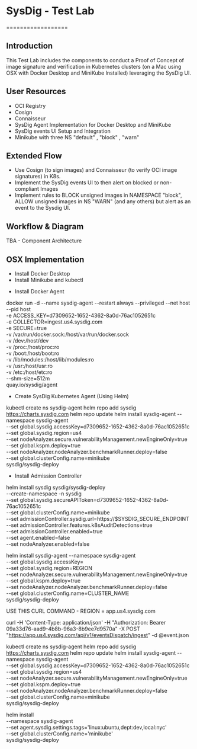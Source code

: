 # SysDig - Test Lab 
==================

Introduction
------------

This Test Lab includes the components to conduct a Proof of Concept of image signature and verification in Kubernetes clusters (on a Mac using OSX with Docker Desktop and MiniKube Installed) leveraging the SysDig UI.

User Resources
--------------

* OCI Registry
* Cosign
* Connaisseur
* SysDig Agent Implementation for Docker Desktop and MiniKube
* SysDig events UI Setup and Integration
* Minikube with three NS "default" , "block" , "warn"

Extended Flow
--------------

* Use Cosign (to sign images) and Connaisseur (to verify OCI image signatures) in K8s.
* Implement the SysDig events UI to then alert on blocked or non-compliant Images
* Implement rules to BLOCK unsigned images in NAMESPACE "block", ALLOW unsigned images in NS "WARN" (and any others) but alert as an event to the Sysdig UI.

Workflow & Diagram
-------------------
TBA - Component Architecture

OSX Implementation
-------------------

- Install Docker Desktop
- Install Minikube and kubectl 

* Install Docker Agent

docker run -d --name sysdig-agent --restart always --privileged --net host --pid host \
    -e ACCESS_KEY=d7309652-1652-4362-8a0d-76ac1052651c \
    -e COLLECTOR=ingest.us4.sysdig.com \
    -e SECURE=true \
    -v /var/run/docker.sock:/host/var/run/docker.sock \
    -v /dev:/host/dev \
    -v /proc:/host/proc:ro \
    -v /boot:/host/boot:ro \
    -v /lib/modules:/host/lib/modules:ro \
    -v /usr:/host/usr:ro \
    -v /etc:/host/etc:ro \
    --shm-size=512m \
    quay.io/sysdig/agent

* Create SysDig Kubernetes Agent (Using Helm)

kubectl create ns sysdig-agent
helm repo add sysdig https://charts.sysdig.com
helm repo update
helm install sysdig-agent --namespace sysdig-agent \
    --set global.sysdig.accessKey=d7309652-1652-4362-8a0d-76ac1052651c \
    --set global.sysdig.region=us4 \
    --set nodeAnalyzer.secure.vulnerabilityManagement.newEngineOnly=true \
    --set global.kspm.deploy=true \
    --set nodeAnalyzer.nodeAnalyzer.benchmarkRunner.deploy=false \
    --set global.clusterConfig.name=minikube\
    sysdig/sysdig-deploy

* Install Admission Controller

 helm install sysdig sysdig/sysdig-deploy \
    --create-namespace -n sysdig \
    --set global.sysdig.secureAPIToken=d7309652-1652-4362-8a0d-76ac1052651c\
    --set global.clusterConfig.name=minikube \
    --set admissionController.sysdig.url=https://$SYSDIG_SECURE_ENDPOINT \
    --set admissionController.features.k8sAuditDetections=true \
    --set admissionController.enabled=true \
    --set agent.enabled=false \
    --set nodeAnalyzer.enabled=false


helm install sysdig-agent --namespace sysdig-agent \
  --set global.sysdig.accessKey= \
  --set global.sysdig.region=REGION \
  --set nodeAnalyzer.secure.vulnerabilityManagement.newEngineOnly=true \
  --set global.kspm.deploy=true \
  --set nodeAnalyzer.nodeAnalyzer.benchmarkRunner.deploy=false \
  --set global.clusterConfig.name=CLUSTER_NAME \
  sysdig/sysdig-deploy



USE THIS CURL COMMAND - REGION = app.us4.sysdig.com

curl -H 'Content-Type: application/json' -H "Authorization: Bearer 09a33d76-aad9-4b8b-96a3-8b9ee7d9570a" -X POST "https://app.us4.sysdig.com/api/v1/eventsDispatch/ingest" -d @event.json


kubectl create ns sysdig-agent
helm repo add sysdig https://charts.sysdig.com
helm repo update
helm install sysdig-agent --namespace sysdig-agent \
    --set global.sysdig.accessKey=d7309652-1652-4362-8a0d-76ac1052651c \
    --set global.sysdig.region=us4 \
    --set nodeAnalyzer.secure.vulnerabilityManagement.newEngineOnly=true \
    --set global.kspm.deploy=true \
    --set nodeAnalyzer.nodeAnalyzer.benchmarkRunner.deploy=false \
    --set global.clusterConfig.name=minikube \
    sysdig/sysdig-deploy

helm install \
    --namespace sysdig-agent \
    --set agent.sysdig.settings.tags='linux:ubuntu\,dept:dev\,local:nyc' \
    --set global.clusterConfig.name='minikube' \
    sysdig/sysdig-deploy


